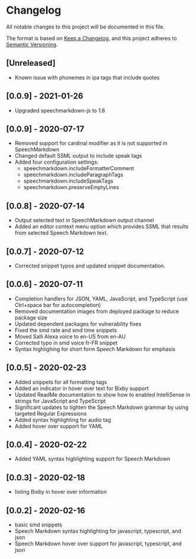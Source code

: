 # Changelog

All notable changes to this project will be documented in this file.

The format is based on [Keep a Changelog](https://keepachangelog.com/en/1.0.0/),
and this project adheres to [Semantic Versioning](https://semver.org/spec/v2.0.0.html).

## [Unreleased]

- Known issue with phonemes in ipa tags that include quotes

## [0.0.9] - 2021-01-26

- Upgraded speechmarkdown-js to 1.8

## [0.0.9] - 2020-07-17

- Removed support for cardinal modifier as it is not supported in SpeechMarkdown
- Changed default SSML output to include speak tags
- Added four configuration settings:
  - speechmarkdown.includeFormatterComment
  - speechmarkdown.includeParagraphTags
  - speechmarkdown.includeSpeakTags
  - speechmarkdown.preserveEmptyLines

## [0.0.8] - 2020-07-14

- Output selected text in SpeechMarkdown output channel
- Added an editor context menu option which provides SSML that results from selected Speech Markdown text.

## [0.0.7] - 2020-07-12

- Corrected snippet typos and updated snippet documentation.

## [0.0.6] - 2020-07-11

- Completion handlers for JSON, YAML, JavaScript, and TypeScript (use Ctrl+space bar for autocompletion)
- Removed documentation images from deployed package to reduce package size
- Updated dependent packages for vulnerability fixes
- Fixed the smd rate and smd time snippets
- Moved Salli Alexa voice to en-US from en-AU
- Corrected typo in smd voice fr-FR snippet
- Syntax highlighing for short form Speech Markdown for emphasis

## [0.0.5] - 2020-02-23

- Added snippets for all formatting tags
- Added an indicator in hover over text for Bixby support
- Updated ReadMe documentation to show how to enabled IntelliSense in strings for JavaScript and TypeScript
- Significant updates to tighten the Speech Markdown grammar by using targeted Regular Expressions
- Added syntax highlighting for audio tag
- Added hover over support for YAML

## [0.0.4] - 2020-02-22

- Added YAML syntax highlighting support for Speech Markdown

## [0.0.3] - 2020-02-18

- listing Bixby in hover over information

## [0.0.2] - 2020-02-16

- basic smd snippets
- Speech Markdown syntax highlighting for javascript, typescript, and json
- Speech Markdown hover over support for javascript, typescript, and json
